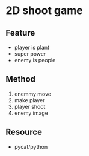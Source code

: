2D shoot game
=============

Feature
-------
  - player is plant
  - super power
  - enemy is people
 
Method
------
  1. enemmy move
  2. make player
  3. player shoot
  4. enemy image

Resource
--------
  - pycat/python


